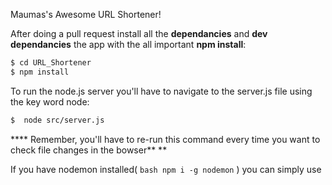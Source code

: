 Maumas's Awesome URL Shortener!

After doing a pull request install all the **dependancies** and **dev dependancies** the app with the all important **npm install**:

```bash
$ cd URL_Shortener
$ npm install
```

To run the node.js server you'll have to navigate to the server.js file using the key word node:

```bash
$  node src/server.js
```
**\*\* Remember, you'll have to re-run this command every time you want to check file changes in the bowser\*\* ** 

If you have nodemon installed( ```bash npm i -g nodemon``` ) you can simply use

